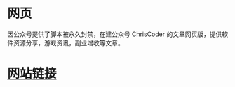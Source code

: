 # 网页

因公众号提供了脚本被永久封禁，在建公众号 ChrisCoder 的文章网页版，提供软件资源分享，游戏资讯，副业增收等文章。

# [网站链接](https://chris-coder-s-article.vercel.app/)
